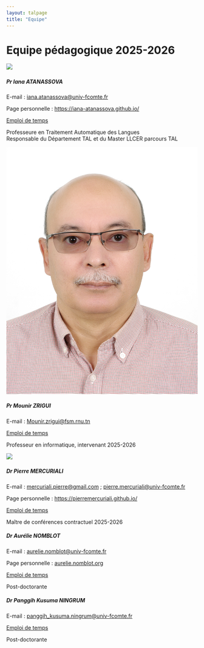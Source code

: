 ```yaml
---
layout: talpage
title: "Equipe"
---
```


# Equipe pédagogique 2025-2026 

<div class="card-columns">

  <div class="card">
    <img class="float-left w-25 m-3 rounded-circle" src="assets/images/iana.jpg">
    <div class="card-body">
      <h5 class="card-title">Pr Iana ATANASSOVA</h5>
      <p class="card-text"> E-mail : <a href="mailto:iana.atanassova@univ-fcomte.fr">iana.atanassova@univ-fcomte.fr</a> </p>
      <p class="card-text"> Page personnelle : <a href="https://iana-atanassova.github.io/" target="_blank">https://iana-atanassova.github.io/</a> </p>
      <p class="card-text"> <a href="edt-Iana.html">Emploi de temps</a> </p>
      <p class="card-text text-muted">Professeure en Traitement Automatique des Langues<br>Responsable du Département TAL et du Master LLCER parcours TAL</p>
    </div>
  </div>

  <div class="card">
    <img class="float-left w-25 m-3 rounded-circle" src="assets/images/mounir.jpg">
    <div class="card-body">
      <h5 class="card-title">Pr Mounir ZRIGUI</h5>
      <p class="card-text"> E-mail : <a href="mailto:Mounir.zrigui@fsm.rnu.tn">Mounir.zrigui@fsm.rnu.tn</a> </p>
      <!-- <p class="card-text"> Page personnelle :  </p> -->
      <p class="card-text"> <a href="edt-Mounir.html">Emploi de temps</a> </p>
      <p class="card-text text-muted">Professeur en informatique, intervenant 2025-2026</p>
    </div>
  </div>

  <div class="card">
    <img class="float-left w-25 m-3 rounded-circle" src="assets/images/pierre.png">
    <div class="card-body">
      <h5 class="card-title">Dr Pierre MERCURIALI</h5>
      <p class="card-text"> E-mail : <a href="mailto:mercuriali.pierre@gmail.com">mercuriali.pierre@gmail.com</a> ; <a href="mailto:pierre.mercuriali@univ-fcomte.fr">pierre.mercuriali@univ-fcomte.fr</a> </p>
      <p class="card-text"> Page personnelle :  <a href="https://pierremercuriali.github.io/" target="_blank">https://pierremercuriali.github.io/</a> </p>
      <p class="card-text"> <a href="edt-Pierre.html">Emploi de temps</a> </p>
      <p class="card-text text-muted">Maître de conférences contractuel 2025-2026</p>
    </div>
  </div>

   <div class="card">
    <!-- <img class="rounded float-left w-25 m-3" src="..."> -->
    <div class="card-body">
      <h5 class="card-title">Dr Aurélie NOMBLOT</h5>
      <p class="card-text"> E-mail : <a href="mailto:aurelie.nomblot@univ-fcomte.fr">aurelie.nomblot@univ-fcomte.fr</a> </p>
      <p class="card-text"> Page personnelle : <a href="aurelie.nomblot.org" target="_blank">aurelie.nomblot.org</a> </p>
      <p class="card-text"> <a href="edt-Aurelie.html">Emploi de temps</a> </p>
      <p class="card-text text-muted">Post-doctorante</p>
    </div>
  </div>

   <div class="card">
    <!-- <img class="rounded float-left w-25 m-3" src="..."> -->
    <div class="card-body">
      <h5 class="card-title">Dr Panggih Kusuma NINGRUM</h5>
      <p class="card-text"> E-mail : <a href="mailto:panggih_kusuma.ningrum@univ-fcomte.fr">panggih_kusuma.ningrum@univ-fcomte.fr</a> </p>
      <!-- <p class="card-text"> Page personnelle :  </p> -->
      <p class="card-text"> <a href="edt-Ning.html">Emploi de temps</a> </p>
      <p class="card-text text-muted">Post-doctorante</p>
    </div>
  </div>

</div>

